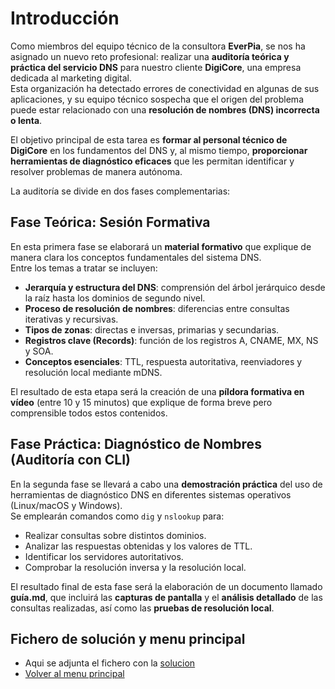# Introducción

Como miembros del equipo técnico de la consultora **EverPia**, se nos ha asignado un nuevo reto profesional: realizar una **auditoría teórica y práctica del servicio DNS** para nuestro cliente **DigiCore**, una empresa dedicada al marketing digital.  
Esta organización ha detectado errores de conectividad en algunas de sus aplicaciones, y su equipo técnico sospecha que el origen del problema puede estar relacionado con una **resolución de nombres (DNS) incorrecta o lenta**.

El objetivo principal de esta tarea es **formar al personal técnico de DigiCore** en los fundamentos del DNS y, al mismo tiempo, **proporcionar herramientas de diagnóstico eficaces** que les permitan identificar y resolver problemas de manera autónoma.

La auditoría se divide en dos fases complementarias:

## Fase Teórica: Sesión Formativa

En esta primera fase se elaborará un **material formativo** que explique de manera clara los conceptos fundamentales del sistema DNS.  
Entre los temas a tratar se incluyen:

- **Jerarquía y estructura del DNS**: comprensión del árbol jerárquico desde la raíz hasta los dominios de segundo nivel.  
- **Proceso de resolución de nombres**: diferencias entre consultas iterativas y recursivas.  
- **Tipos de zonas**: directas e inversas, primarias y secundarias.  
- **Registros clave (Records)**: función de los registros A, CNAME, MX, NS y SOA.  
- **Conceptos esenciales**: TTL, respuesta autoritativa, reenviadores y resolución local mediante mDNS.

El resultado de esta etapa será la creación de una **píldora formativa en vídeo** (entre 10 y 15 minutos) que explique de forma breve pero comprensible todos estos contenidos.

## Fase Práctica: Diagnóstico de Nombres (Auditoría con CLI)

En la segunda fase se llevará a cabo una **demostración práctica** del uso de herramientas de diagnóstico DNS en diferentes sistemas operativos (Linux/macOS y Windows).  
Se emplearán comandos como `dig` y `nslookup` para:

- Realizar consultas sobre distintos dominios.  
- Analizar las respuestas obtenidas y los valores de TTL.  
- Identificar los servidores autoritativos.  
- Comprobar la resolución inversa y la resolución local.

El resultado final de esta fase será la elaboración de un documento llamado **guía.md**, que incluirá las **capturas de pantalla** y el **análisis detallado** de las consultas realizadas, así como las **pruebas de resolución local**.

## Fichero de solución y menu principal
- Aqui se adjunta el fichero con la [solucion](solucion.md)
- [Volver al menu principal](/README.md)




